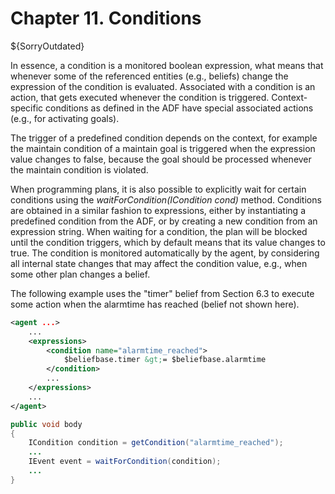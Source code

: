 # Chapter 11. Conditions

${SorryOutdated}

In essence, a condition is a monitored boolean expression, what means that whenever some of the referenced entities (e.g., beliefs) change the expression of the condition is evaluated. Associated with a condition is an action, that gets executed whenever the condition is triggered. Context-specific conditions as defined in the ADF have special associated actions (e.g., for activating goals).

The trigger of a predefined condition depends on the context, for example the maintain condition of a maintain goal is triggered when the expression value changes to false, because the goal should be processed whenever the maintain condition is violated. 

When programming plans, it is also possible to explicitly wait for certain conditions using the *waitForCondition(ICondition cond)* method. Conditions are obtained in a similar fashion to expressions, either by instantiating a predefined condition from the ADF, or by creating a new condition from an expression string. When waiting for a condition, the plan will be blocked until the condition triggers, which by default means that its value changes to true. The condition is monitored automatically by the agent, by considering all internal state changes that may affect the condition value, e.g., when some other plan changes a belief.

The following example uses the "timer" belief from Section 6.3 to execute some action when the alarmtime has reached (belief not shown here).


```xml
<agent ...>
    ...
    <expressions>
        <condition name="alarmtime_reached">
            $beliefbase.timer &gt;= $beliefbase.alarmtime
        </condition>
        ...
    </expressions>
    ...
</agent>
```



```java
public void body
{
    ICondition condition = getCondition("alarmtime_reached");
    ...
    IEvent event = waitForCondition(condition); 
    ...
}
```


